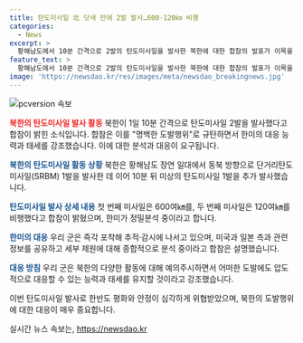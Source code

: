 ```yaml
---
title: 탄도미사일 北 닷새 만에 2발 발사…600·120㎞ 비행
categories:
  - News
excerpt: >
  황해남도에서 10분 간격으로 2발의 탄도미사일을 발사한 북한에 대한 합참의 발표가 이목을 끌고 있다. 북한이 발사한 단거리탄도미사일의 비행거리와 합동참모본부의 분석에 대한 관심이 높아지고 있다. 이번 탄도미사일 발사는 한반도의 안전을 현저히 위협하는 도발행위로 규탄되었으며, 한미 연합방위태세가 강화될 예정이라는 강조가 이목을 끈다.
feature_text: >
  황해남도에서 10분 간격으로 2발의 탄도미사일을 발사한 북한에 대한 합참의 발표가 이목을 끌고 있다. 북한이 발사한 단거리탄도미사일의 비행거리와 합동참모본부의 분석에 대한 관심이 높아지고 있다. 이번 탄도미사일 발사는 한반도의 안전을 현저히 위협하는 도발행위로 규탄되었으며, 한미 연합방위태세가 강화될 예정이라는 강조가 이목을 끈다.
image: 'https://newsdao.kr/res/images/meta/newsdao_breakingnews.jpg'
---
```


<p><img src="https://newsdao.kr/res/images/meta/newsdao_breakingnews.jpg" alt="pcversion 속보" /></p>

<p><b><span style="color: #ee2323;">북한의 탄도미사일 발사 활동</span></b>
북한이 1일 10분 간격으로 탄도미사일 2발을 발사했다고 합참이 밝힌 소식입니다. 합참은 이를 "명백한 도발행위"로 규탄하면서 한미의 대응 능력과 태세를 강조했습니다. 이에 대한 분석과 대응이 요구됩니다. </p>

<p><b><span style="color: #1a5490;">북한의 탄도미사일 활동 상황</span></b>
북한은 황해남도 장연 일대에서 동북 방향으로 단거리탄도미사일(SRBM) 1발을 발사한 데 이어 10분 뒤 미상의 탄도미사일 1발을 추가 발사했습니다.</p>

<p><b><span style="color: #1a5490;">탄도미사일 발사 상세 내용</span></b>
첫 번째 미사일은 600여㎞를, 두 번째 미사일은 120여㎞를 비행했다고 합참이 밝혔으며, 한미가 정밀분석 중이라고 합니다.</p>

<p><b><span style="color: #1a5490;">한미의 대응</span></b>
우리 군은 즉각 포착해 추적·감시에 나서고 있으며, 미국과 일본 측과 관련 정보를 공유하고 세부 제원에 대해 종합적으로 분석 중이라고 합참은 설명했습니다.</p>

<p><b><span style="color: #1a5490;">대응 방침</span></b>
우리 군은 북한의 다양한 활동에 대해 예의주시하면서 어떠한 도발에도 압도적으로 대응할 수 있는 능력과 태세를 유지할 것이라고 강조했습니다. </p>

<p>이번 탄도미사일 발사로 한반도 평화와 안정이 심각하게 위협받았으며, 북한의 도발행위에 대한 대응이 매우 중요합니다.</p>
실시간 뉴스 속보는, <a href="https://newsdao.kr" rel="dofollow">https://newsdao.kr</a>


